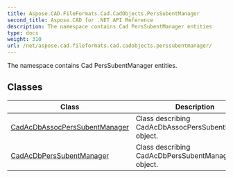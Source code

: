 ```yaml
---
title: Aspose.CAD.FileFormats.Cad.CadObjects.PersSubentManager
second_title: Aspose.CAD for .NET API Reference
description: The namespace contains Cad PersSubentManager entities
type: docs
weight: 310
url: /net/aspose.cad.fileformats.cad.cadobjects.perssubentmanager/
---
```

The namespace contains Cad PersSubentManager entities.

## Classes

| Class | Description |
| --- | --- |
| [CadAcDbAssocPersSubentManager](./cadacdbassocperssubentmanager/) | Class describing CadAcDbAssocPersSubentManager object. |
| [CadAcDbPersSubentManager](./cadacdbperssubentmanager/) | Class describing CadAcDbPersSubentManager object. |


